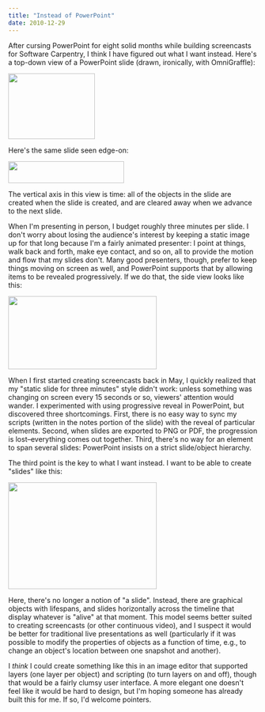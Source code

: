```yaml
---
title: "Instead of PowerPoint"
date: 2010-12-29
---
```

After cursing PowerPoint for eight solid months while building screencasts for Software Carpentry, I think I have figured out what I want instead.  Here's a top-down view of a PowerPoint slide (drawn, ironically, with OmniGraffle):

<img src="@root/files/2010/12/ppt-top-view.png" width="175" height="133" class="centered">

Here's the same slide seen edge-on:

<img src="@root/files/2010/12/ppt-side-view.png" width="234" height="44" class="centered">

The vertical axis in this view is time: all of the objects in the slide are created when the slide is created, and are cleared away when we advance to the next slide.

When I'm presenting in person, I budget roughly three minutes per slide.  I don't worry about losing the audience's interest by keeping a static image up for that long because I'm a fairly animated presenter: I point at things, walk back and forth, make eye contact, and so on, all to provide the motion and flow that my slides don't.  Many good presenters, though, prefer to keep things moving on screen as well, and PowerPoint supports that by allowing items to be revealed progressively.  If we do that, the side view looks like this:

<img src="@root/files/2010/12/ppt-side-reveal-300x148.png" width="300" height="148" class="centered">

When I first started creating screencasts back in May, I quickly realized that my "static slide for three minutes" style didn't work: unless something was changing on screen every 15 seconds or so, viewers' attention would wander.  I experimented with using progressive reveal in PowerPoint, but discovered three shortcomings.  First, there is no easy way to sync my scripts (written in the notes portion of the slide) with the reveal of particular elements.  Second, when slides are exported to PNG or PDF, the progression is lost–everything comes out together.  Third, there's no way for an element to span several slides: PowerPoint insists on a strict slide/object hierarchy.

The third point is the key to what I want instead.  I want to be able to create "slides" like this:

<img src="@root/files/2010/12/lifecycle-300x216.png" width="300" height="216" class="centered">

Here, there's no longer a notion of "a slide".  Instead, there are graphical objects with lifespans, and slides horizontally across the timeline that display whatever is "alive" at that moment.  This model seems better suited to creating screencasts (or other continuous video), and I suspect it would be better for traditional live presentations as well (particularly if it was possible to modify the properties of objects as a function of time, e.g., to change an object's location between one snapshot and another).

I <em>think</em> I could create something like this in an image editor that supported layers (one layer per object) and scripting (to turn layers on and off), though that would be a fairly clumsy user interface.  A more elegant one doesn't feel like it would be hard to design, but I'm hoping someone has already built this for me.  If so, I'd welcome pointers.
